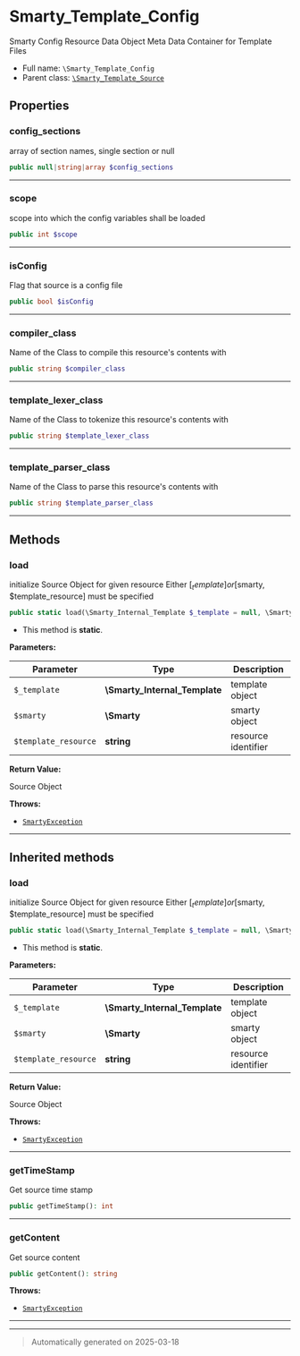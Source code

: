 
# Smarty_Template_Config

Smarty Config Resource Data Object
Meta Data Container for Template Files



* Full name: `\Smarty_Template_Config`
* Parent class: [`\Smarty_Template_Source`](./Smarty_Template_Source.md)



## Properties


### config_sections

array of section names, single section or null

```php
public null|string|array $config_sections
```






***

### scope

scope into which the config variables shall be loaded

```php
public int $scope
```






***

### isConfig

Flag that source is a config file

```php
public bool $isConfig
```






***

### compiler_class

Name of the Class to compile this resource's contents with

```php
public string $compiler_class
```






***

### template_lexer_class

Name of the Class to tokenize this resource's contents with

```php
public string $template_lexer_class
```






***

### template_parser_class

Name of the Class to parse this resource's contents with

```php
public string $template_parser_class
```






***

## Methods


### load

initialize Source Object for given resource
Either [$_template] or [$smarty, $template_resource] must be specified

```php
public static load(\Smarty_Internal_Template $_template = null, \Smarty $smarty = null, string $template_resource = null): \Smarty_Template_Config
```



* This method is **static**.




**Parameters:**

| Parameter | Type | Description |
|-----------|------|-------------|
| `$_template` | **\Smarty_Internal_Template** | template object |
| `$smarty` | **\Smarty** | smarty object |
| `$template_resource` | **string** | resource identifier |


**Return Value:**

Source Object



**Throws:**

- [`SmartyException`](./SmartyException.md)



***


## Inherited methods


### load

initialize Source Object for given resource
Either [$_template] or [$smarty, $template_resource] must be specified

```php
public static load(\Smarty_Internal_Template $_template = null, \Smarty $smarty = null, string $template_resource = null): \Smarty_Template_Source
```



* This method is **static**.




**Parameters:**

| Parameter | Type | Description |
|-----------|------|-------------|
| `$_template` | **\Smarty_Internal_Template** | template object |
| `$smarty` | **\Smarty** | smarty object |
| `$template_resource` | **string** | resource identifier |


**Return Value:**

Source Object



**Throws:**

- [`SmartyException`](./SmartyException.md)



***

### getTimeStamp

Get source time stamp

```php
public getTimeStamp(): int
```












***

### getContent

Get source content

```php
public getContent(): string
```











**Throws:**

- [`SmartyException`](./SmartyException.md)



***


***
> Automatically generated on 2025-03-18
